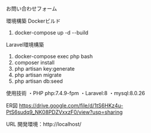 お問い合わせフォーム

環境構築
Dockerビルド
1. docker-compose up -d --build

Laravel環境構築
1. docker-compose exec php bash
2. composer install
3. php artisan key:generate
4. php artisan migrate
5. php artisan db:seed

使用技術
・PHP php:7.4.9-fpm
・Laravel:8 
・mysql:8.0.26

ER図
https://drive.google.com/file/d/1tS6HKz4u-PtS6sudq9_NK08PDZVxxzF0/view?usp=sharing

URL
開発環境：http://localhost/
